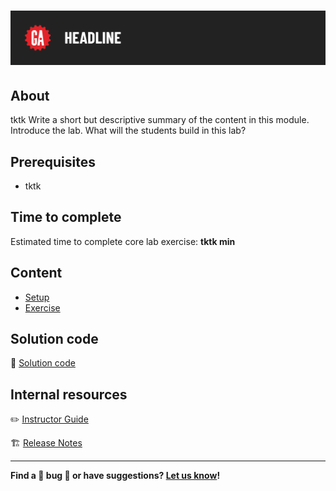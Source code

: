 # ![React Components Lab](./assets/tktk-hero.png)

## About

tktk Write a short but descriptive summary of the content in this module. Introduce the lab. What will the students build in this lab?

## Prerequisites

- tktk

## Time to complete

Estimated time to complete core lab exercise: **tktk min**

## Content

- [Setup](./setup/README.md)
- [Exercise](./exercise/README.md)

## Solution code

🏁 [Solution code](https://git.generalassemb.ly/modular-curriculum-all-courses/react-components-lab-solution)

## Internal resources

✏️ [Instructor Guide](./internal-resources/instructor-guide.md)

🏗️ [Release Notes](./internal-resources/release-notes.md)

---

**Find a 👾 bug 👾 or have suggestions? [Let us know](https://git.generalassemb.ly/modular-curriculum-all-courses/universal-resources-internal/blob/main/module-feedback.md)!**
